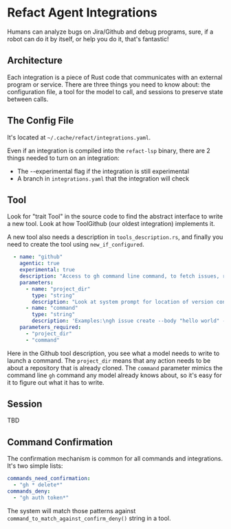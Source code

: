 # Refact Agent Integrations

Humans can analyze bugs on Jira/Github and debug programs, sure, if a robot can do it by itself, or help you do it,
that's fantastic!


## Architecture

Each integration is a piece of Rust code that communicates with an external program or service. There are three
things you need to know about: the configuration file, a tool for the model to call, and sessions to preserve
state between calls.


## The Config File

It's located at `~/.cache/refact/integrations.yaml`.

Even if an integration is compiled into the `refact-lsp` binary, there are 2 things needed to turn on an integration:

* The --experimental flag if the integration is still experimental
* A branch in `integrations.yaml` that the integration will check


## Tool

Look for "trait Tool" in the source code to find the abstract interface to write a new tool. Look at how
ToolGithub (our oldest integration) implements it.

A new tool also needs a description in `tools_description.rs`, and finally you need to create the tool
using `new_if_configured`.

```yaml
  - name: "github"
    agentic: true
    experimental: true
    description: "Access to gh command line command, to fetch issues, review PRs."
    parameters:
      - name: "project_dir"
        type: "string"
        description: "Look at system prompt for location of version control (.git folder) of the active file."
      - name: "command"
        type: "string"
        description: 'Examples:\ngh issue create --body "hello world" --title "Testing gh integration"\ngh issue list --author @me --json number,title,updatedAt,url\n'
    parameters_required:
      - "project_dir"
      - "command"
```

Here in the Github tool description, you see what a model needs to write to launch a command. The `project_dir` means that any
action needs to be about a repository that is already cloned. The `command` parameter mimics the command line `gh` command
any model already knows about, so it's easy for it to figure out what it has to write.


## Session

TBD


## Command Confirmation

The confirmation mechanism is common for all commands and integrations. It's two simple lists:

```yaml
commands_need_confirmation:
  - "gh * delete*"
commands_deny:
  - "gh auth token*"
```

The system will match those patterns against `command_to_match_against_confirm_deny()` string in a tool.

